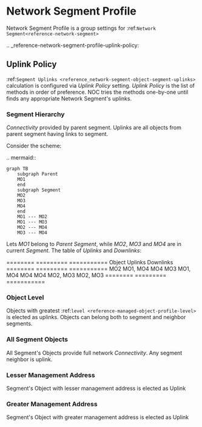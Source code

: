 # Network Segment Profile

Network Segment Profile is a group settings for :ref:`Network Segment<reference-network-segment>`

.. _reference-network-segment-profile-uplink-policy:

## Uplink Policy
:ref:`Segment Uplinks <reference_network-segment-object-segment-uplinks>` calculation
is configured via *Uplink Policy* setting. *Uplink Policy* is the
list of methods in order of preference. NOC tries the methods one-by-one
until finds any appropriate Network Segment's uplinks.

### Segment Hierarchy
*Connectivity* provided by parent segment. Uplinks are all objects
from parent segment having links to segment.

Consider the scheme:

.. mermaid::

    graph TB
        subgraph Parent
        MO1
        end
        subgraph Segment
        MO2
        MO3
        MO4
        end
        MO1 --- MO2
        MO1 --- MO3
        MO2 --- MO4
        MO3 --- MO4

Lets *MO1* belong to *Parent Segment*, while *MO2*, *MO3* and *MO4* are
in current *Segment*. The table of *Uplinks* and *Downlinks*:

======== ========= ===========
Object   Uplinks   Downlinks
======== ========= ===========
MO2      MO1, MO4  MO4
MO3      MO1, MO4  MO4
MO4      MO2, MO3  MO2, MO3
======== ========= ===========

### Object Level
Objects with greatest :ref:`level <reference-managed-object-profile-level>`
is elected as uplinks. Objects can belong both to segment and neighbor segments.

### All Segment Objects
All Segment's Objects provide full network *Connectivity*. Any segment
neighbor is uplink.

### Lesser Management Address
Segment's Object with lesser management address is elected as Uplink

### Greater Management Address
Segment's Object with greater management address is elected as Uplink
